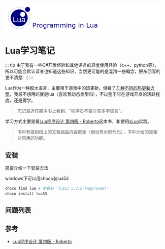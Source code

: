 <img src='../img/lua-0.png'>

# Lua学习笔记

::: tip
由于我有一些C#开发经验和其他语言的轻度使用经验（c++、python等），所以可能会默认读者也知道这些知识，当然更可能的是混淆一些概念，把东西写的更不清楚:（
:::

Lua作为一种胶水语言，主要用于游戏中的热更新。但看了[几种不同的热更新方案](../GameBuild/Mod&Hotfix)，我最不想用的就是lua（喜欢我动态类型吗），不过鉴于它在游戏开发的活跃程度，还是得学。
> 忘记最近在那本书上看到，“程序员不要介意多学语言”。

学习方式主要是看[Lua程序设计 第四版 - Roberto](https://www.lua.org/pil/)这本书，和使用[xLua](https://github.com/Tencent/xLua)实践。
> 书中有提到线上的文档涵盖内容更全（但没有示例代码），书中介绍的是相对常用的功能。

## 安装

简要介绍一下安装方法

windows下可以用choco装lua53
```bash
choco find lua # 能看到 'lua53 5.3.5 [Approved]'
choco install lua53
```

## 问题列表

## 参考
- [Lua程序设计 第四版 - Roberto](https://www.lua.org/pil/)